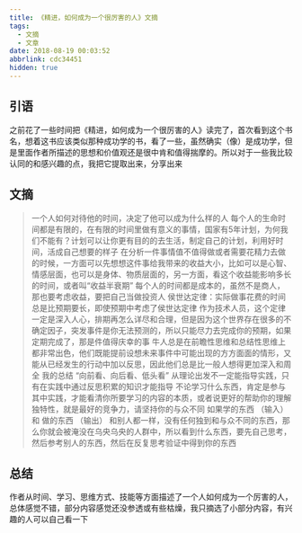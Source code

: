 ```yaml
---
title: 《精进，如何成为一个很厉害的人》文摘
tags:
  - 文摘
  - 文章
date: 2018-08-19 00:03:52
abbrlink: cdc34451
hidden: true
---
```

## 引语
 之前花了一些时间把《精进，如何成为一个很厉害的人》读完了，首次看到这个书名，想着这书应该类似那种成功学的书，看了一些，虽然确实（像）是成功学，但是里面作者所描述的思想和价值观还是很中肯和值得揣摩的。所以对于一些我比较认同的和感兴趣的点，我把它提取出来，分享出来
 ## 文摘
>  一个人如何对待他的时间，决定了他可以成为什么样的人
每个人的生命时间都是有限的，在有限的时间里做有意义的事情，国家有5年计划，为何我们不能有？计划可以让你更有目的的去生活，制定自己的计划，利用好时间，活成自己想要的样子
> 在分析一件事情值不值得做或者需要花精力去做的时候，一方面可以先想想这件事给我带来的收益大小，比如可以是心智、情感层面，也可以是身体、物质层面的，另一方面，看这个收益能影响多长的时间，或者叫“收益半衰期”
每个人的时间都是成本的，虽然不是商人，那也要考虑收益，要把自己当做投资人
> 侯世达定律：实际做事花费的时间总是比预期要长，即使预期中考虑了侯世达定律
作为技术人员，这个定律一定是深入人心，排期再怎么详尽和合理，但是因为这个世界存在很多的不确定因子，突发事件是你无法预测的，所以只能尽力去完成你的预期，如果定期完成了，那是件值得庆幸的事
> 牛人总是在前瞻性思维和总结性思维上都非常出色，他们既能提前设想未来事件中可能出现的方方面面的情形，又能从已经发生的行动中加以反思，因此他们总是比一般人想得更加深入和周全
我的总结 “向前看、向后看、低头看”
> 从理论出发不一定能指导实践，只有在实践中通过反思积累的知识才能指导
不论学习什么东西，肯定是参与其中实践，才能看清你所要学习的内容的本质，或者说更好的帮助你的理解
> 独特性，就是最好的竞争力，请坚持你的与众不同
如果学的东西 （输入） 和 做的东西 （输出） 和别人都一样，没有任何独到和与众不同的东西，那么你就会被淹没在乌央乌央的人群中，所以看到什么东西，要先自己思考，然后参考别人的东西，然后在反复思考验证中得到你的东西
## 总结
作者从时间、学习、思维方式、技能等方面描述了一个人如何成为一个厉害的人，总体感觉不错，部分内容感觉还没参透或有些枯燥，我只摘选了小部分内容，有兴趣的人可以自己看一下
